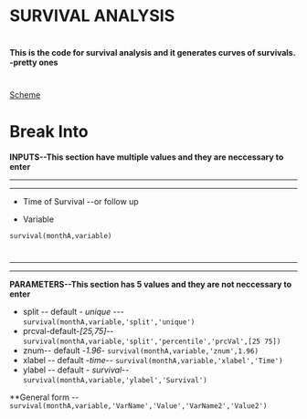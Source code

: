 ﻿# SURVIVAL ANALYSIS #**This is the code for  survival analysis and it generates curves of survivals. -pretty ones**#[Scheme](https://github.com/trabz/Survival/blob/master/Inputs.png)# Break Into**INPUTS--This section have multiple values and they are neccessary to enter*********** Time of Survival --or follow up* Variable `survival(monthA,variable)`#**** ********* **PARAMETERS--This section has 5 values and they are not neccessary to enter*** split -- default -  *unique* --- `survival(monthA,variable,'split','unique')`* prcval-default-*[25,75]*-- `survival(monthA,variable,'split','percentile','prcVal',[25 75])`* znum-- default   -*1.96*- `survival(monthA,variable,'znum',1.96)`* xlabel -- default  -*time*-- `survival(monthA,variable,'xlabel','Time')`* ylabel -- default - *survival*-- `survival(monthA,variable,'ylabel','Survival')`**General form -- `survival(monthA,variable,'VarName','Value','VarName2','Value2')`